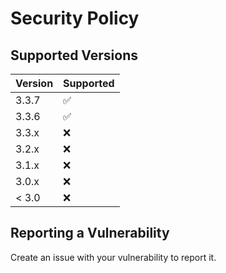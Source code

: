 # Security Policy

## Supported Versions

| Version | Supported          |
| ------- | ------------------ |
| 3.3.7   | :white_check_mark: |
| 3.3.6   | :white_check_mark: |
| 3.3.x   | :x:                |
| 3.2.x   | :x:                |
| 3.1.x   | :x:                |
| 3.0.x   | :x:                |
| < 3.0   | :x:                |

## Reporting a Vulnerability

Create an issue with your vulnerability to report it.
